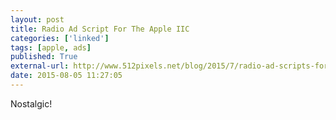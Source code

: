 ```yaml
---
layout: post
title: Radio Ad Script For The Apple IIC
categories: ['linked']
tags: [apple, ads]
published: True
external-url: http://www.512pixels.net/blog/2015/7/radio-ad-scripts-for-the-apple-iic
date: 2015-08-05 11:27:05
---
```


Nostalgic!
